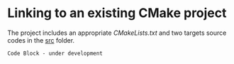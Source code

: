 # Linking to an existing CMake project

The project includes an appropriate _CMakeLists.txt_ and two targets source codes in the [src](https://github.com/psanse/BitGraph/tree/master/install/src) folder.

```plaintext
Code Block - under development

```